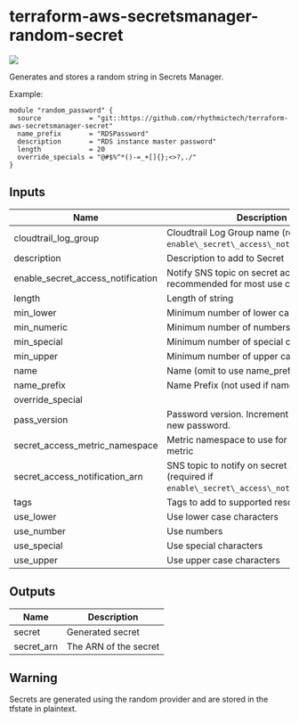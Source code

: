 # terraform-aws-secretsmanager-random-secret

[![](https://github.com/rhythmictech/terraform-aws-secretsmanager-random-secret/workflows/check/badge.svg)](https://github.com/rhythmictech/terraform-aws-secretsmanager-random-secret/actions)

Generates and stores a random string in Secrets Manager.

Example:

```
module "random_password" {
  source            = "git::https://github.com/rhythmictech/terraform-aws-secretsmanager-secret"
  name_prefix       = "RDSPassword"
  description       = "RDS instance master password"
  length            = 20
  override_specials = "@#$%^*()-=_+[]{};<>?,./"
}
```

<!-- BEGINNING OF PRE-COMMIT-TERRAFORM DOCS HOOK -->
## Inputs

| Name | Description | Type | Default | Required |
|------|-------------|:----:|:-----:|:-----:|
| cloudtrail\_log\_group | Cloudtrail Log Group name \(required if `enable\_secret\_access\_notification=true`\) | string | `"change_me"` | no |
| description | Description to add to Secret | string | `""` | no |
| enable\_secret\_access\_notification | Notify SNS topic on secret access \(not recommended for most use cases\) | bool | `"false"` | no |
| length | Length of string | number | n/a | yes |
| min\_lower | Minimum number of lower case characters | number | `"0"` | no |
| min\_numeric | Minimum number of numbers | number | `"0"` | no |
| min\_special | Minimum number of special characters | number | `"0"` | no |
| min\_upper | Minimum number of upper case characters | number | `"0"` | no |
| name | Name \(omit to use name\_prefix\) | string | `""` | no |
| name\_prefix | Name Prefix \(not used if name specified\) | string | `"terraform"` | no |
| override\_special |  | string | `""` | no |
| pass\_version | Password version. Increment this to trigger a new password. | number | `"1"` | no |
| secret\_access\_metric\_namespace | Metric namespace to use for CloudWatch metric | string | `"SecretsManager"` | no |
| secret\_access\_notification\_arn | SNS topic to notify on secret access \(required if `enable\_secret\_access\_notification=true`\) | string | `""` | no |
| tags | Tags to add to supported resources | map(string) | `{}` | no |
| use\_lower | Use lower case  characters | bool | `"true"` | no |
| use\_number | Use numbers | bool | `"true"` | no |
| use\_special | Use special characters | bool | `"true"` | no |
| use\_upper | Use upper case characters | bool | `"true"` | no |

## Outputs

| Name | Description |
|------|-------------|
| secret | Generated secret |
| secret\_arn | The ARN of the secret |

<!-- END OF PRE-COMMIT-TERRAFORM DOCS HOOK -->

## Warning
Secrets are generated using the random provider and are stored in the tfstate in plaintext.
